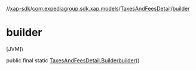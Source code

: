 //[xap-sdk](../../../index.md)/[com.expediagroup.sdk.xap.models](../index.md)/[TaxesAndFeesDetail](index.md)/[builder](builder.md)

# builder

[JVM]\

public final static [TaxesAndFeesDetail.Builder](-builder/index.md)[builder](builder.md)()
